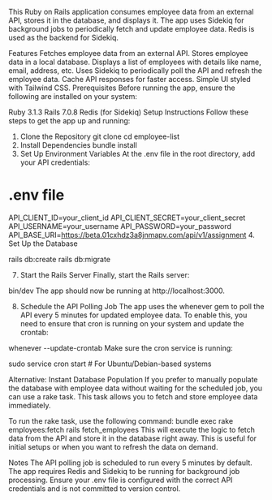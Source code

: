 This Ruby on Rails application consumes employee data from an external API, stores it in the database, and displays it. The app uses Sidekiq for background jobs to periodically fetch and update employee data. Redis is used as the backend for Sidekiq.

Features
Fetches employee data from an external API.
Stores employee data in a local database.
Displays a list of employees with details like name, email, address, etc.
Uses Sidekiq to periodically poll the API and refresh the employee data.
Cache API responses for faster access.
Simple UI styled with Tailwind CSS.
Prerequisites
Before running the app, ensure the following are installed on your system:

Ruby 3.1.3
Rails 7.0.8
Redis (for Sidekiq)
Setup Instructions
Follow these steps to get the app up and running:

1. Clone the Repository
git clone
cd employee-list
2. Install Dependencies
bundle install
3. Set Up Environment Variables
At the .env file in the root directory, add your API credentials:

# .env file
API_CLIENT_ID=your_client_id
API_CLIENT_SECRET=your_client_secret
API_USERNAME=your_username
API_PASSWORD=your_password
API_BASE_URI=https://beta.01cxhdz3a8jnmapv.com/api/v1/assignment
4. Set Up the Database

rails db:create
rails db:migrate

7. Start the Rails Server
Finally, start the Rails server:

bin/dev
The app should now be running at http://localhost:3000.

8. Schedule the API Polling Job
The app uses the whenever gem to poll the API every 5 minutes for updated employee data. To enable this, you need to ensure that cron is running on your system and update the crontab:

whenever --update-crontab
Make sure the cron service is running:

sudo service cron start  # For Ubuntu/Debian-based systems

Alternative: Instant Database Population
If you prefer to manually populate the database with employee data without waiting for the scheduled job, you can use a rake task. This task allows you to fetch and store employee data immediately.

To run the rake task, use the following command:
bundle exec rake employees:fetch
rails fetch_employees
This will execute the logic to fetch data from the API and store it in the database right away. This is useful for initial setups or when you want to refresh the data on demand.

Notes
The API polling job is scheduled to run every 5 minutes by default.
The app requires Redis and Sidekiq to be running for background job processing.
Ensure your .env file is configured with the correct API credentials and is not committed to version control.
